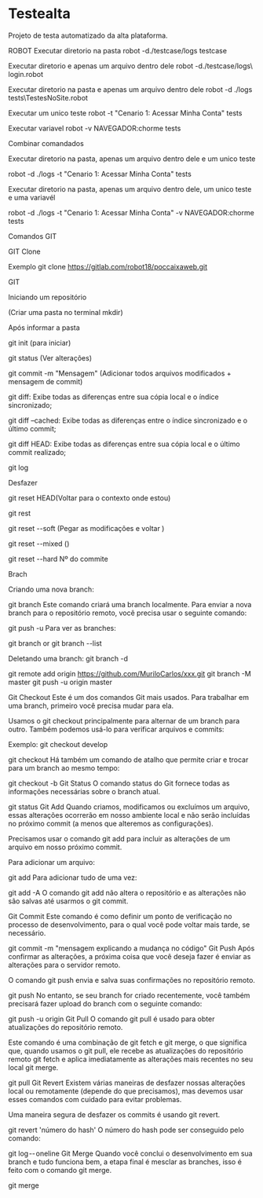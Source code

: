 # Testealta

Projeto de testa automatizado da alta plataforma.

ROBOT
Executar diretorio na pasta
robot -d./testcase/logs testcase

Executar diretorio e apenas um arquivo dentro dele
robot -d./testcase/logs\ login.robot

Executar diretorio na pasta e apenas um arquivo dentro dele
robot -d ./logs tests\TestesNoSite.robot

Executar um unico teste
robot -t "Cenario 1: Acessar Minha Conta" tests

Executar variavel
robot -v NAVEGADOR:chorme tests

Combinar comandados

Executar diretorio na pasta, apenas um arquivo dentro dele e um unico teste

robot -d ./logs -t "Cenario 1: Acessar Minha Conta" tests

Executar diretorio na pasta, apenas um arquivo dentro dele, um unico teste e uma variavél

robot -d ./logs -t "Cenario 1: Acessar Minha Conta" -v NAVEGADOR:chorme tests

Comandos GIT

GIT Clone

Exemplo
git clone https://gitlab.com/robot18/poccaixaweb.git


GIT

Iniciando um repositório

(Criar uma pasta no terminal mkdir)

Após informar a pasta

git init (para iniciar)


git status (Ver alterações)

git commit -m "Mensagem" (Adicionar todos arquivos modificados + mensagem de commit)

git diff: Exibe todas as diferenças entre sua cópia local e o índice sincronizado;

git diff –cached: Exibe todas as diferenças entre o índice sincronizado e o último commit;

git diff HEAD: Exibe todas as diferenças entre sua cópia local e o último commit realizado;

git log



Desfazer

git reset HEAD(Voltar para o contexto onde estou)

git rest

git reset --soft (Pegar as modificações e voltar )

git reset --mixed ()

git reset --hard Nº do commite


Brach

Criando uma nova branch:

git branch <nome-do-branch>
Este comando criará uma branch localmente. Para enviar a nova branch para o repositório remoto, você precisa usar o seguinte comando:

git push -u <remote> <nome-da-branch>
Para ver as branches:

git branch or git branch --list

Deletando uma branch:
git branch -d <nome-da-branch>

git remote add origin https://github.com/MuriloCarlos/xxx.git
git branch -M master
git push -u origin master


Git Checkout
Este é um dos comandos Git mais usados. Para trabalhar em uma branch, primeiro você precisa mudar para ela.

Usamos o git checkout principalmente para alternar de um branch para outro. Também podemos usá-lo para verificar arquivos e commits:

Exemplo:
git checkout develop

git checkout <nome-da-branch>
Há também um comando de atalho que permite criar e trocar para um branch ao mesmo tempo:

git checkout -b <nome-da-branch>
Git Status
O comando status do Git fornece todas as informações necessárias sobre o branch atual.

git status
Git Add
Quando criamos, modificamos ou excluímos um arquivo, essas alterações ocorrerão em nosso ambiente local e não serão incluídas no próximo commit (a menos que alteremos as configurações).

Precisamos usar o comando git add para incluir as alterações de um arquivo em nosso próximo commit.

Para adicionar um arquivo:

git add <arquivo>
Para adicionar tudo de uma vez:

git add -A
O comando git add não altera o repositório e as alterações não são salvas até usarmos o git commit.

Git Commit
Este comando é como definir um ponto de verificação no processo de desenvolvimento, para o qual você pode voltar mais tarde, se necessário.

git commit -m "mensagem explicando a mudança no código"
Git Push
Após confirmar as alterações, a próxima coisa que você deseja fazer é enviar as alterações para o servidor remoto.

O comando git push envia e salva suas confirmações no repositório remoto.

git push <remote> <nome-do-branch>
No entanto, se seu branch for criado recentemente, você também precisará fazer upload do branch com o seguinte comando:

git push -u origin <nome-do-branch>
Git Pull
O comando git pull é usado para obter atualizações do repositório remoto.

Este comando é uma combinação de git fetch e git merge, o que significa que, quando usamos o git pull, ele recebe as atualizações do repositório remoto git fetch e aplica imediatamente as alterações mais recentes no seu local git merge.

git pull <remote>
Git Revert
Existem várias maneiras de desfazer nossas alterações local ou remotamente (depende do que precisamos), mas devemos usar esses comandos com cuidado para evitar problemas.

Uma maneira segura de desfazer os commits é usando git revert.

git revert 'número do hash'
O número do hash pode ser conseguido pelo comando:

git log -- oneline
Git Merge
Quando você conclui o desenvolvimento em sua branch e tudo funciona bem, a etapa final é mesclar as branches, isso é feito com o comando git merge.

git merge <nome-da-branch>
